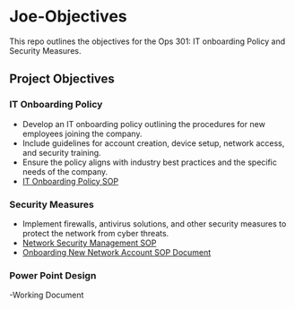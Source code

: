 # Joe-Objectives
This repo outlines the objectives for the Ops 301: IT onboarding Policy and Security Measures.
## Project Objectives
### IT Onboarding Policy
- Develop an IT onboarding policy outlining the procedures for new employees joining the company.
- Include guidelines for account creation, device setup, network access, and security training.
- Ensure the policy aligns with industry best practices and the specific needs of the company.
- [IT Onboarding Policy SOP](https://docs.google.com/document/d/1OHB1r90lTKsEwDyJiyXOMeUkVNwHLOl0LqFEfMfvaHs/edit?usp=sharing)
### Security Measures
- Implement firewalls, antivirus solutions, and other security measures to protect the network from cyber threats.
- [Network Security Management SOP](https://docs.google.com/document/d/1LYDU7ZyenAcrx8hT3hCbAcThnAtpjprd1tNITFmSIdw/edit?usp=sharing)
- [Onboarding New Network Account SOP Document](https://docs.google.com/document/d/1WYyXCVyPhrdDzCl5i84eMSofvl1sZ-9r3J3miXLS6PA/edit?usp=drive_link) 
### Power Point Design
-Working Document 
